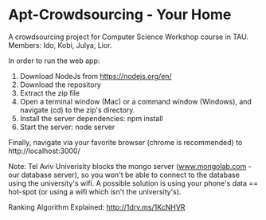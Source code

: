 # Apt-Crowdsourcing - Your Home
A crowdsourcing project for Computer Science Workshop course in TAU. Members: Ido, Kobi, Julya, Lior.

In order to run the web app: 

1. Download NodeJs from https://nodejs.org/en/
2. Download the repository
3. Extract the zip file
4. Open a terminal window (Mac) or a command window (Windows), and navigate (cd) to the zip's directory.
5. Install the server dependencies:  npm install
6. Start the server:  node server

Finally, navigate via your favorite browser (chrome is recommended) to http://localhost:3000/ 

Note:
Tel Aviv Univerisity blocks the mongo server (www.mongolab.com - our database server), so you won't be able to connect to the database using the university's wifi.
A possible solution is using your phone's data == hot-spot (or using a wifi which isn't the university's).

Ranking Algorithm Explained: http://1drv.ms/1KcNHVR
